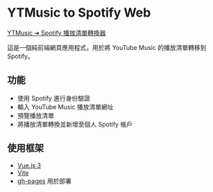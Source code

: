 # YTMusic to Spotify Web

[YTMusic ➔ Spotify 播放清單轉換器](https://nues0913.github.io/YTMusic_to_Spotify_web/)

這是一個純前端網頁應用程式，用於將 YouTube Music 的播放清單轉移到 Spotify。

## 功能

- 使用 Spotify 進行身份驗證
- 輸入 YouTube Music 播放清單網址
- 預覽播放清單
- 將播放清單轉換並新增至個人 Spotify 帳戶

## 使用框架

- [Vue.js 3](https://vuejs.org/)
- [Vite](https://vitejs.dev/)
- [gh-pages](https://github.com/tschaub/gh-pages) 用於部署